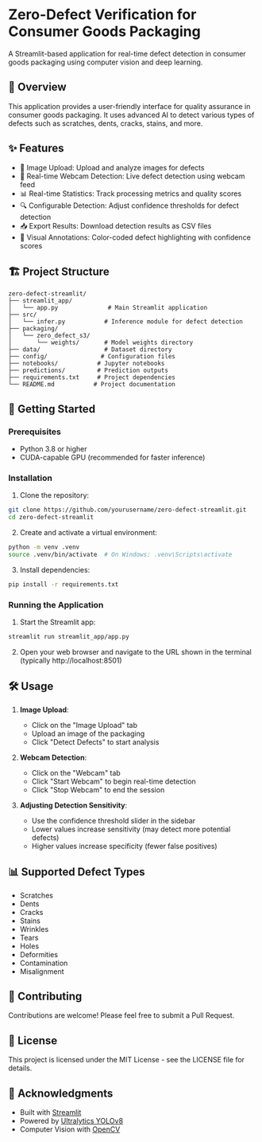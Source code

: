 # Zero-Defect Verification for Consumer Goods Packaging

A Streamlit-based application for real-time defect detection in consumer goods packaging using computer vision and deep learning.

## 🎯 Overview

This application provides a user-friendly interface for quality assurance in consumer goods packaging. It uses advanced AI to detect various types of defects such as scratches, dents, cracks, stains, and more.

## ✨ Features

- 📸 Image Upload: Upload and analyze images for defects
- 🎥 Real-time Webcam Detection: Live defect detection using webcam feed
- 📊 Real-time Statistics: Track processing metrics and quality scores
- 🔍 Configurable Detection: Adjust confidence thresholds for defect detection
- 📥 Export Results: Download detection results as CSV files
- 🎨 Visual Annotations: Color-coded defect highlighting with confidence scores

## 🏗️ Project Structure

```
zero-defect-streamlit/
├── streamlit_app/
│   └── app.py              # Main Streamlit application
├── src/
│   └── infer.py           # Inference module for defect detection
├── packaging/
│   └── zero_defect_s3/
│       └── weights/       # Model weights directory
├── data/                  # Dataset directory
├── config/               # Configuration files
├── notebooks/           # Jupyter notebooks
├── predictions/         # Prediction outputs
├── requirements.txt     # Project dependencies
└── README.md           # Project documentation
```

## 🚀 Getting Started

### Prerequisites

- Python 3.8 or higher
- CUDA-capable GPU (recommended for faster inference)

### Installation

1. Clone the repository:
```bash
git clone https://github.com/yourusername/zero-defect-streamlit.git
cd zero-defect-streamlit
```

2. Create and activate a virtual environment:
```bash
python -m venv .venv
source .venv/bin/activate  # On Windows: .venv\Scripts\activate
```

3. Install dependencies:
```bash
pip install -r requirements.txt
```

### Running the Application

1. Start the Streamlit app:
```bash
streamlit run streamlit_app/app.py
```

2. Open your web browser and navigate to the URL shown in the terminal (typically http://localhost:8501)

## 🛠️ Usage

1. **Image Upload**:
   - Click on the "Image Upload" tab
   - Upload an image of the packaging
   - Click "Detect Defects" to start analysis

2. **Webcam Detection**:
   - Click on the "Webcam" tab
   - Click "Start Webcam" to begin real-time detection
   - Click "Stop Webcam" to end the session

3. **Adjusting Detection Sensitivity**:
   - Use the confidence threshold slider in the sidebar
   - Lower values increase sensitivity (may detect more potential defects)
   - Higher values increase specificity (fewer false positives)

## 📊 Supported Defect Types

- Scratches
- Dents
- Cracks
- Stains
- Wrinkles
- Tears
- Holes
- Deformities
- Contamination
- Misalignment

## 🤝 Contributing

Contributions are welcome! Please feel free to submit a Pull Request.

## 📝 License

This project is licensed under the MIT License - see the LICENSE file for details.

## 🙏 Acknowledgments

- Built with [Streamlit](https://streamlit.io/)
- Powered by [Ultralytics YOLOv8](https://github.com/ultralytics/ultralytics)
- Computer Vision with [OpenCV](https://opencv.org/) 